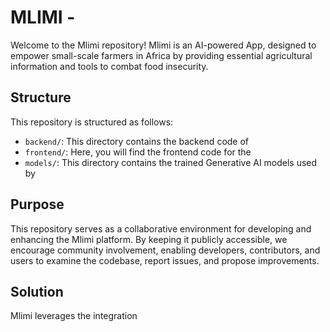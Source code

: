 # MLIMI -

Welcome to the Mlimi repository! Mlimi is an AI-powered App, designed to empower small-scale farmers in Africa by providing essential agricultural information and tools to combat food insecurity.

## Structure
This repository is structured as follows:
- `backend/`: This directory contains the backend code of 
- `frontend/`: Here, you will find the frontend code for the 
- `models/`: This directory contains the trained Generative AI models used by 

## Purpose
This repository serves as a collaborative environment for developing and enhancing the Mlimi platform. By keeping it publicly accessible, we encourage community involvement, enabling developers, contributors, and users to examine the codebase, report issues, and propose improvements.

## Solution
Mlimi leverages the integration 
